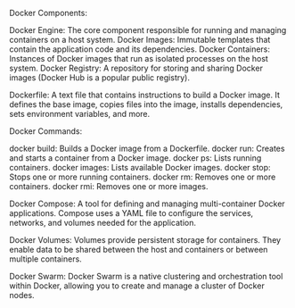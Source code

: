 Docker Components:

Docker Engine: The core component responsible for running and managing containers on a host system.
Docker Images: Immutable templates that contain the application code and its dependencies.
Docker Containers: Instances of Docker images that run as isolated processes on the host system.
Docker Registry: A repository for storing and sharing Docker images (Docker Hub is a popular public registry).


Dockerfile:
A text file that contains instructions to build a Docker image. It defines the base image, copies files into the image, installs dependencies, sets environment variables, and more.

Docker Commands:

docker build: Builds a Docker image from a Dockerfile.
docker run: Creates and starts a container from a Docker image.
docker ps: Lists running containers.
docker images: Lists available Docker images.
docker stop: Stops one or more running containers.
docker rm: Removes one or more containers.
docker rmi: Removes one or more images.

Docker Compose:
A tool for defining and managing multi-container Docker applications. Compose uses a YAML file to configure the services, networks, and volumes needed for the application.

Docker Volumes:
Volumes provide persistent storage for containers. They enable data to be shared between the host and containers or between multiple containers.

Docker Swarm:
Docker Swarm is a native clustering and orchestration tool within Docker, allowing you to create and manage a cluster of Docker nodes.
